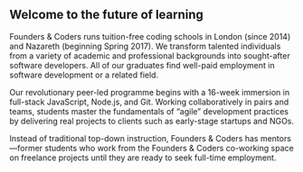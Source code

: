 ## Welcome to the future of learning

Founders & Coders runs tuition-free coding schools in London (since 2014) and Nazareth (beginning Spring 2017). We transform talented individuals from a variety of academic and professional backgrounds into sought-after software developers. All of our graduates find well-paid employment in software development or a related field.

Our revolutionary peer-led programme begins with a 16-week immersion in full-stack JavaScript, Node.js, and Git. Working collaboratively in pairs and teams, students master the fundamentals of “agile” development practices by delivering real projects to clients such as early-stage startups and NGOs. 

Instead of traditional top-down instruction, Founders & Coders has mentors&mdash;former students who work from the Founders & Coders co-working space on freelance projects until they are ready to seek full-time employment. 
